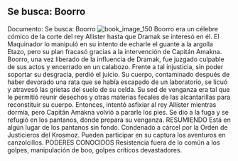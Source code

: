 ## Se busca: Boorro
Documento: Se busca: Boorro
![book_image_150](https://media.discordapp.net/attachments/1105643336989159555/1105647699316977725/150.jpg)
Boorro era un célebre cómico de la corte del rey Allister hasta que Dramak se interesó en él. El Maquinador lo manipuló en su intento de echarle el guante a la argolla Etazo, pero su plan fracasó gracias a la intervención de Capitán Amakna. Boorro, una vez liberado de la influencia de Dramak, fue juzgado culpable de sus actos y encerrado en un calabozo. Frente a tal injusticia, sin poder soportar su desgracia, perdió el juicio. Su cuerpo, contaminado después de haber devorado una rata que se había escapado de un laboratorio, se licuó y atravesó las grietas del suelo de su celda. Su sed de venganza era tal que le permitió reunir desechos y otras materias fecales de las alcantarillas para reconstituir su cuerpo. Entonces, intentó asfixiar al rey Allister mientras dormía, pero Capitán Amakna volvió a pararle los pies. Se dio a la fuga y se refugió en los pantanos, donde prepara su venganza.
RESUMIENDO
Está en algún lugar de los pantanos sin fondo.
Condenado a cárcel por la Orden de Justicieros del Krosmoz.
Pueden participar en su captura los aventuros en canzolcillos.
PODERES CONOCIDOS
Resistencia fuera de lo común a los golpes, manipulación de boo, golpes críticos devastadores.
